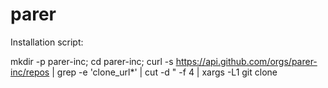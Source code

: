 # parer
Installation script:

mkdir -p parer-inc;
cd parer-inc;
curl -s https://api.github.com/orgs/parer-inc/repos | grep -e 'clone_url*' | cut -d \" -f 4 | xargs -L1 git clone
